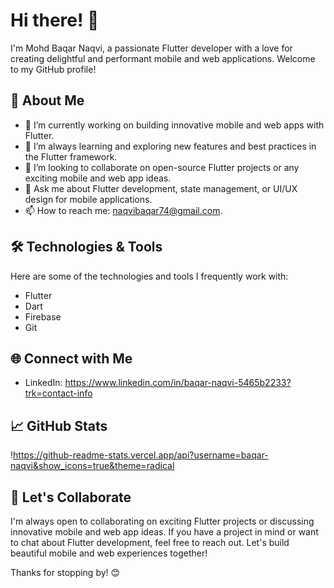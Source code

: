 # Hi there! 👋

I'm Mohd Baqar Naqvi, a passionate Flutter developer with a love for creating delightful and performant mobile and web applications. Welcome to my GitHub profile!

## 🚀 About Me

- 🔭 I’m currently working on building innovative mobile and web apps with Flutter.
- 🌱 I’m always learning and exploring new features and best practices in the Flutter framework.
- 👯 I’m looking to collaborate on open-source Flutter projects or any exciting mobile and web app ideas.
- 💬 Ask me about Flutter development, state management, or UI/UX design for mobile applications.
- 📫 How to reach me: naqvibaqar74@gmail.com.

## 🛠️ Technologies & Tools

Here are some of the technologies and tools I frequently work with:

- Flutter
- Dart
- Firebase
- Git

## 🌐 Connect with Me

- LinkedIn: https://www.linkedin.com/in/baqar-naqvi-5465b2233?trk=contact-info

## 📈 GitHub Stats

!https://github-readme-stats.vercel.app/api?username=baqar-naqvi&show_icons=true&theme=radical

## 🤝 Let's Collaborate

I'm always open to collaborating on exciting Flutter projects or discussing innovative mobile and web app ideas. If you have a project in mind or want to chat about Flutter development, feel free to reach out. Let's build beautiful mobile and web experiences together!

Thanks for stopping by! 😊

<!---
baqar72/baqar72 is a ✨ special ✨ repository because its `README.md` (this file) appears on your GitHub profile.
You can click the Preview link to take a look at your changes.
--->
